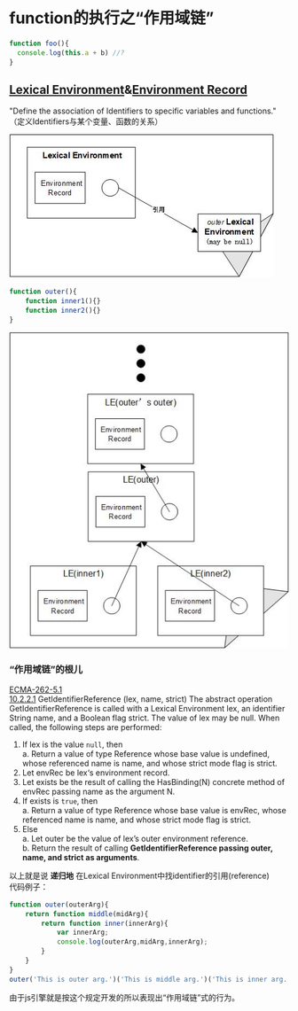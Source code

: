# function的执行之“作用域链”
  ```javascript 
  function foo(){
    console.log(this.a + b) //?
  }
  ```

## [Lexical Environment](http://es5.github.io/#x10.2)&[Environment Record](http://es5.github.io/#x10.2.1)

"Define the association of Identifiers to specific variables and functions."
（定义Identifiers与某个变量、函数的关系）

![](image/le0.jpg) 

```javascript
function outer(){
    function inner1(){}
    function inner2(){}
}
```
![](image/le3.jpg) 

### “作用域链”的根儿
[ECMA-262-5.1](http://es5.github.io/)<br/>
[10.2.2.1](http://es5.github.io/#x10.2.2.1) GetIdentifierReference (lex, name, strict)
The abstract operation GetIdentifierReference is called with a Lexical Environment lex, an identifier String
name, and a Boolean flag strict. The value of lex may be null. When called, the following steps are performed:
1. If lex is the value `null`, then<br/>
    a. Return a value of type Reference whose base value is undefined, whose referenced name is name,
and whose strict mode flag is strict.
2. Let envRec be lex‘s environment record.
3. Let exists be the result of calling the HasBinding(N) concrete method of envRec passing name as the
argument N.
4. If exists is `true`, then<br/>
    a. Return a value of type Reference whose base value is envRec, whose referenced name is name, and
whose strict mode flag is strict.
5. Else<br/>
    a. Let outer be the value of lex’s outer environment reference.<br/>
    b. Return the result of calling **GetIdentifierReference passing outer, name, and strict as arguments**.

以上就是说 **递归地** 在Lexical Environment中找identifier的引用(reference)<br/>
代码例子：
```javascript
function outer(outerArg){
	return function middle(midArg){
		return function inner(innerArg){
			var innerArg;
			console.log(outerArg,midArg,innerArg);
		}
	}
}
outer('This is outer arg.')('This is middle arg.')('This is inner arg.');
```
由于js引擎就是按这个规定开发的所以表现出“作用域链”式的行为。
